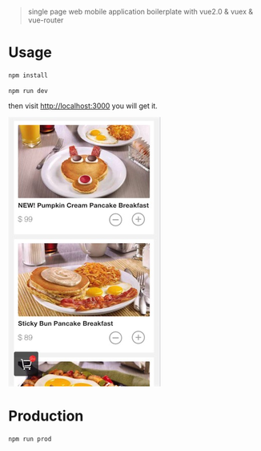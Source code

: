 >single page web mobile application boilerplate with vue2.0 & vuex & vue-router


# Usage

`npm install`

`npm run dev`

then visit <http://localhost:3000> you will get it.

![image](webapp/static/images/QQ20161203-0.jpg)

# Production

 `npm run prod`
